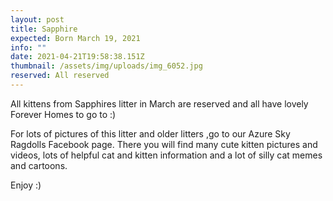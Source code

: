 ```yaml
---
layout: post
title: Sapphire
expected: Born March 19, 2021
info: ""
date: 2021-04-21T19:58:38.151Z
thumbnail: /assets/img/uploads/img_6052.jpg
reserved: All reserved
---
```

All kittens from Sapphires litter in March are reserved and all have lovely Forever Homes to go to :)

For lots of pictures of this litter and older litters ,go to our Azure Sky Ragdolls Facebook page. There you will find many cute kitten pictures and videos, lots of helpful cat and kitten information and a lot of silly cat memes and cartoons. 

Enjoy :)